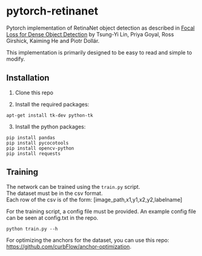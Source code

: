 # pytorch-retinanet


Pytorch  implementation of RetinaNet object detection as described in [Focal Loss for Dense Object Detection](https://arxiv.org/abs/1708.02002) by Tsung-Yi Lin, Priya Goyal, Ross Girshick, Kaiming He and Piotr Dollár.

This implementation is primarily designed to be easy to read and simple to modify.


## Installation

1) Clone this repo

2) Install the required packages:

```
apt-get install tk-dev python-tk
```

3) Install the python packages:
	
```
pip install pandas
pip install pycocotools
pip install opencv-python
pip install requests

```

## Training

The network can be trained using the `train.py` script.  
The dataset must be in the csv format.   
Each row of the csv is of the form: \[image_path,x1,y1,x2,y2,labelname\]  

For the training script, a config file must be provided. An example config file can be seen at config.txt in the repo.

```
python train.py --h 
```

For optimizing the anchors for the dataset, you can use this repo: https://github.com/curbFlow/anchor-optimization.
